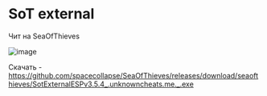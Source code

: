 # SoT external

Чит на SeaOfThieves

![image](https://user-images.githubusercontent.com/53594431/209291123-2137afc2-8f9c-482c-8946-89550c53c1ae.png)





Скачать - https://github.com/spacecollapse/SeaOfThieves/releases/download/seaofthieves/SotExternalESPv3.5.4_.unknowncheats.me._.exe
